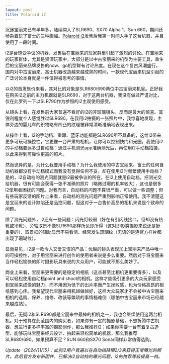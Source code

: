 ```yaml
---
layout: post
title: Polaroid i2
---
```


沉迷宝丽来已有半年多，陆续购入了SLR690、SX70 Alpha 1、Sun 660，期间还参杂着玩了富士的三种画幅。[Polaroid i2](https://i2-camera.polaroid.com/en_us)发售后我第一时间入手了这台机器，并且使用了一段时间。

i2是台饱受争议的机器，发售后在宝丽来的玩家群里引起了激烈的讨论。在宝丽来的玩家群体，尤其是资深玩家中，大部分是以中古宝丽来的机型为主要工具，重生后的宝丽来品牌发售的now、go机型鲜有讨论热度。在现在这个复古风潮盛行，国内对中古宝丽来、富士机器改造越来越成熟的时间，一款现代宝丽来机型引起的广泛讨论本身就是一件值得被思考的事情。

以i2的首发售价来看，其对比的对象是SLR680\690两位中古宝丽来机皇。正好我在购买i2之前的主力机器就是SLR690，对于这两台机器，我没有做过严谨对比，仅在此罗列一下以SLR790作为参照的i2主观使用感受。

从镜头上看，在发售前大家普遍不看好的i2的非玻璃镜头，反而是最大的惊喜。其锐利程度个人感觉胜过SLR690。在我用i2拍摄的一张照片中，我惊喜地发现，主体旁边的婴儿车的织物略有凹凸的纹理被非常清晰准确地表现出来。

从操作上看，i2的手动档、重曝、蓝牙功能都是SLR690所不具备的，这给i2带来更多可玩可操控性，它更像一台严肃的相机，让你可以控制快门和光圈。我使用i2的手动档要远多过自动档：通过手机测光app准确测光后，再使用i2手动档拍摄，以此来得到可靠性更高的照片。

然而诡异的是，为什么我要用手动档？为什么我使用的中古宝丽来、富士的任何自动机器都没有手动档模式而我没有觉得任何不妥，却在使用i2时频繁使用手动档？是的，i2自动档的测光问题就是i2最被争议的所在。在i2上使用自动档，把测光交给机器，很有可能会获得一张不准确的照片（略微过曝的机率较大），这也是很多i2使用者困扰的问题。对我而言，自动档的问题不算很严重，可以做一些调整；但有些玩家反馈的图片上来看，自动档的测光问题严重到影响正常使用。我不清楚这是宝丽来的设计缺陷还是品控问题，但这对于一台售价高昂的相机来说是个致命的问题。

除了测光问题外，i2还有一些问题：闪光灯较弱（好在有引闪线接口，但却没有热靴或冷靴）、旁轴取景不像SLR690那样所见即所得（这对即影类摄影来说还是挺重要的）、取景框的辅助显示不易看清、经常发生珊瑚纹（无语的是连官方样片都出现了珊瑚纹）。

显而易见，i2是一款令人又爱又恨的产品：优越的镜头表现加上宝丽来产品中唯一的可操控性，对于用宝丽来进行创作的使用者来说是多么重要。然后对于将宝丽来当作轻松愉快的即时摄影玩具来说的大众用户，可能就不那么美妙了。

商业上来看，宝丽来更需要的是稳定的相纸（这点甚至比相机更重要得多），以及可以轻松使用自动档point and shoot的相机。这样才能吸引更多的大众玩家感受到宝丽来成像的魅力，而不用因为低下的出片率而产生挫败感，也为价格高昂的相纸感到心疼。我希望现代宝丽来相机越做越好，这样大众玩家才不会被中古宝丽来相机的选购、保养、维修、改装等繁琐的事情档难倒（哪怕中古宝丽来市场已经越来越成熟）。

最后，无疑i2和SLR690都是宝丽来中最棒的相机之一，我也会继续使用这两台相机。对于预算在此范围内的购买者，如果你有一定的摄影基础，不想折腾中古机器，想进行更多样丰富的摄影创作，那么我推荐i2；如果你需要一台有着复古造型、能够玩味宝丽来经典设计、拍起来轻松简单的机器，那么我推荐SLR680/690。如果预算不足？SUN 660和SX70 Sonar同样非常值得选购。

*Update（2024/11/15）：此前i2用户普遍以在自动挡降曝2/3来获得正常曝光的照片。此后官方发布新固件，已解决i2自动挡的曝光问题，i2的推荐等级提高一档。*